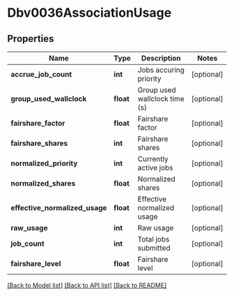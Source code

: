 # Dbv0036AssociationUsage

## Properties
Name | Type | Description | Notes
------------ | ------------- | ------------- | -------------
**accrue_job_count** | **int** | Jobs accuring priority | [optional] 
**group_used_wallclock** | **float** | Group used wallclock time (s) | [optional] 
**fairshare_factor** | **float** | Fairshare factor | [optional] 
**fairshare_shares** | **int** | Fairshare shares | [optional] 
**normalized_priority** | **int** | Currently active jobs | [optional] 
**normalized_shares** | **float** | Normalized shares | [optional] 
**effective_normalized_usage** | **float** | Effective normalized usage | [optional] 
**raw_usage** | **int** | Raw usage | [optional] 
**job_count** | **int** | Total jobs submitted | [optional] 
**fairshare_level** | **float** | Fairshare level | [optional] 

[[Back to Model list]](../README.md#documentation-for-models) [[Back to API list]](../README.md#documentation-for-api-endpoints) [[Back to README]](../README.md)



